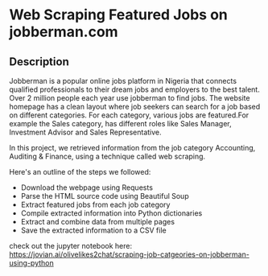 # Web Scraping Featured Jobs on jobberman.com

## Description
Jobberman is a popular online jobs platform in Nigeria that connects qualified professionals to their dream jobs and employers to the best talent. Over 2 million people each year use jobberman to find jobs. The website homepage has a clean layout where job seekers can search for a job based on different categories. For each category, various jobs are featured.For example the Sales category, has different roles like Sales Manager, Investment Advisor and Sales Representative.

In this project, we retrieved information from the job category Accounting, Auditing & Finance, using a technique called web scraping.

Here's an outline of the steps we followed:

* Download the webpage using Requests
* Parse the HTML source code using Beautiful Soup
* Extract featured jobs from each job category
* Compile extracted information into Python dictionaries
* Extract and combine data from multiple pages
* Save the extracted information to a CSV file


check out the jupyter notebook here: https://jovian.ai/olivelikes2chat/scraping-job-catgeories-on-jobberman-using-python
